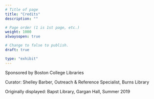 ```yaml
---
# Title of page
title: "Credits"
description: ""

# Page order (1 is 1st page, etc.)
weight: 1000
alwaysopen: true

# Change to false to publish.
draft: true

type: "exhibit"
---
```


Sponsored by Boston College Libraries

Curator: Shelley Barber, Outreach & Reference Specialist, Burns Library

Originally displayed: Bapst Library, Gargan Hall, Summer 2019